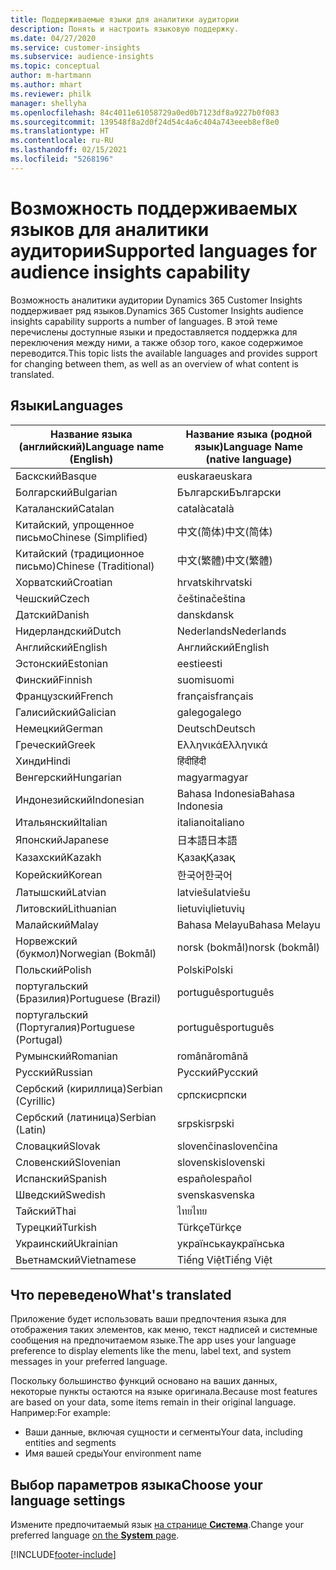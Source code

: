 ```yaml
---
title: Поддерживаемые языки для аналитики аудитории
description: Понять и настроить языковую поддержку.
ms.date: 04/27/2020
ms.service: customer-insights
ms.subservice: audience-insights
ms.topic: conceptual
author: m-hartmann
ms.author: mhart
ms.reviewer: philk
manager: shellyha
ms.openlocfilehash: 84c4011e61058729a0ed0b7123df8a9227b0f083
ms.sourcegitcommit: 139548f8a2d0f24d54c4a6c404a743eeeb8ef8e0
ms.translationtype: HT
ms.contentlocale: ru-RU
ms.lasthandoff: 02/15/2021
ms.locfileid: "5268196"
---
```

# <a name="supported-languages-for-audience-insights-capability"></a><span data-ttu-id="56e46-103">Возможность поддерживаемых языков для аналитики аудитории</span><span class="sxs-lookup"><span data-stu-id="56e46-103">Supported languages for audience insights capability</span></span>

<span data-ttu-id="56e46-104">Возможность аналитики аудитории Dynamics 365 Customer Insights поддерживает ряд языков.</span><span class="sxs-lookup"><span data-stu-id="56e46-104">Dynamics 365 Customer Insights audience insights capability supports a number of languages.</span></span> <span data-ttu-id="56e46-105">В этой теме перечислены доступные языки и предоставляется поддержка для переключения между ними, а также обзор того, какое содержимое переводится.</span><span class="sxs-lookup"><span data-stu-id="56e46-105">This topic lists the available languages and provides support for changing between them, as well as an overview of what content is translated.</span></span>

## <a name="languages"></a><span data-ttu-id="56e46-106">Языки</span><span class="sxs-lookup"><span data-stu-id="56e46-106">Languages</span></span>

| <span data-ttu-id="56e46-107">Название языка (английский)</span><span class="sxs-lookup"><span data-stu-id="56e46-107">Language name (English)</span></span>|  <span data-ttu-id="56e46-108">Название языка (родной язык)</span><span class="sxs-lookup"><span data-stu-id="56e46-108">Language Name (native language)</span></span> |
| ------------- | ------------- |
| <span data-ttu-id="56e46-109">Баскский</span><span class="sxs-lookup"><span data-stu-id="56e46-109">Basque</span></span> | <span data-ttu-id="56e46-110">euskara</span><span class="sxs-lookup"><span data-stu-id="56e46-110">euskara</span></span> |
| <span data-ttu-id="56e46-111">Болгарский</span><span class="sxs-lookup"><span data-stu-id="56e46-111">Bulgarian</span></span> | <span data-ttu-id="56e46-112">Български</span><span class="sxs-lookup"><span data-stu-id="56e46-112">Български</span></span> |
| <span data-ttu-id="56e46-113">Каталанский</span><span class="sxs-lookup"><span data-stu-id="56e46-113">Catalan</span></span> | <span data-ttu-id="56e46-114">català</span><span class="sxs-lookup"><span data-stu-id="56e46-114">català</span></span> |
| <span data-ttu-id="56e46-115">Китайский, упрощенное письмо</span><span class="sxs-lookup"><span data-stu-id="56e46-115">Chinese (Simplified)</span></span> | <span data-ttu-id="56e46-116">中文(简体)</span><span class="sxs-lookup"><span data-stu-id="56e46-116">中文(简体)</span></span> |
| <span data-ttu-id="56e46-117">Китайский (традиционное письмо)</span><span class="sxs-lookup"><span data-stu-id="56e46-117">Chinese (Traditional)</span></span> | <span data-ttu-id="56e46-118">中文(繁體)</span><span class="sxs-lookup"><span data-stu-id="56e46-118">中文(繁體)</span></span> |
| <span data-ttu-id="56e46-119">Хорватский</span><span class="sxs-lookup"><span data-stu-id="56e46-119">Croatian</span></span> | <span data-ttu-id="56e46-120">hrvatski</span><span class="sxs-lookup"><span data-stu-id="56e46-120">hrvatski</span></span> |
| <span data-ttu-id="56e46-121">Чешский</span><span class="sxs-lookup"><span data-stu-id="56e46-121">Czech</span></span> | <span data-ttu-id="56e46-122">čeština</span><span class="sxs-lookup"><span data-stu-id="56e46-122">čeština</span></span> |
| <span data-ttu-id="56e46-123">Датский</span><span class="sxs-lookup"><span data-stu-id="56e46-123">Danish</span></span> | <span data-ttu-id="56e46-124">dansk</span><span class="sxs-lookup"><span data-stu-id="56e46-124">dansk</span></span> |
| <span data-ttu-id="56e46-125">Нидерландский</span><span class="sxs-lookup"><span data-stu-id="56e46-125">Dutch</span></span> | <span data-ttu-id="56e46-126">Nederlands</span><span class="sxs-lookup"><span data-stu-id="56e46-126">Nederlands</span></span> |
| <span data-ttu-id="56e46-127">Английский</span><span class="sxs-lookup"><span data-stu-id="56e46-127">English</span></span> | <span data-ttu-id="56e46-128">Английский</span><span class="sxs-lookup"><span data-stu-id="56e46-128">English</span></span> |
| <span data-ttu-id="56e46-129">Эстонский</span><span class="sxs-lookup"><span data-stu-id="56e46-129">Estonian</span></span> | <span data-ttu-id="56e46-130">eesti</span><span class="sxs-lookup"><span data-stu-id="56e46-130">eesti</span></span> |
| <span data-ttu-id="56e46-131">Финский</span><span class="sxs-lookup"><span data-stu-id="56e46-131">Finnish</span></span> | <span data-ttu-id="56e46-132">suomi</span><span class="sxs-lookup"><span data-stu-id="56e46-132">suomi</span></span> |
| <span data-ttu-id="56e46-133">Французский</span><span class="sxs-lookup"><span data-stu-id="56e46-133">French</span></span> | <span data-ttu-id="56e46-134">français</span><span class="sxs-lookup"><span data-stu-id="56e46-134">français</span></span> |
| <span data-ttu-id="56e46-135">Галисийский</span><span class="sxs-lookup"><span data-stu-id="56e46-135">Galician</span></span> | <span data-ttu-id="56e46-136">galego</span><span class="sxs-lookup"><span data-stu-id="56e46-136">galego</span></span> |
| <span data-ttu-id="56e46-137">Немецкий</span><span class="sxs-lookup"><span data-stu-id="56e46-137">German</span></span> | <span data-ttu-id="56e46-138">Deutsch</span><span class="sxs-lookup"><span data-stu-id="56e46-138">Deutsch</span></span> |
| <span data-ttu-id="56e46-139">Греческий</span><span class="sxs-lookup"><span data-stu-id="56e46-139">Greek</span></span> | <span data-ttu-id="56e46-140">Ελληνικά</span><span class="sxs-lookup"><span data-stu-id="56e46-140">Ελληνικά</span></span> |
| <span data-ttu-id="56e46-141">Хинди</span><span class="sxs-lookup"><span data-stu-id="56e46-141">Hindi</span></span> | <span data-ttu-id="56e46-142">हिंदी</span><span class="sxs-lookup"><span data-stu-id="56e46-142">हिंदी</span></span> |
| <span data-ttu-id="56e46-143">Венгерский</span><span class="sxs-lookup"><span data-stu-id="56e46-143">Hungarian</span></span> | <span data-ttu-id="56e46-144">magyar</span><span class="sxs-lookup"><span data-stu-id="56e46-144">magyar</span></span> |
| <span data-ttu-id="56e46-145">Индонезийский</span><span class="sxs-lookup"><span data-stu-id="56e46-145">Indonesian</span></span> | <span data-ttu-id="56e46-146">Bahasa Indonesia</span><span class="sxs-lookup"><span data-stu-id="56e46-146">Bahasa Indonesia</span></span> |
| <span data-ttu-id="56e46-147">Итальянский</span><span class="sxs-lookup"><span data-stu-id="56e46-147">Italian</span></span> | <span data-ttu-id="56e46-148">italiano</span><span class="sxs-lookup"><span data-stu-id="56e46-148">italiano</span></span> |
| <span data-ttu-id="56e46-149">Японский</span><span class="sxs-lookup"><span data-stu-id="56e46-149">Japanese</span></span> | <span data-ttu-id="56e46-150">日本語</span><span class="sxs-lookup"><span data-stu-id="56e46-150">日本語</span></span> |
| <span data-ttu-id="56e46-151">Казахский</span><span class="sxs-lookup"><span data-stu-id="56e46-151">Kazakh</span></span> | <span data-ttu-id="56e46-152">Қазақ</span><span class="sxs-lookup"><span data-stu-id="56e46-152">Қазақ</span></span> |
| <span data-ttu-id="56e46-153">Корейский</span><span class="sxs-lookup"><span data-stu-id="56e46-153">Korean</span></span> | <span data-ttu-id="56e46-154">한국어</span><span class="sxs-lookup"><span data-stu-id="56e46-154">한국어</span></span> |
| <span data-ttu-id="56e46-155">Латышский</span><span class="sxs-lookup"><span data-stu-id="56e46-155">Latvian</span></span> | <span data-ttu-id="56e46-156">latviešu</span><span class="sxs-lookup"><span data-stu-id="56e46-156">latviešu</span></span> |
| <span data-ttu-id="56e46-157">Литовский</span><span class="sxs-lookup"><span data-stu-id="56e46-157">Lithuanian</span></span> | <span data-ttu-id="56e46-158">lietuvių</span><span class="sxs-lookup"><span data-stu-id="56e46-158">lietuvių</span></span> |
| <span data-ttu-id="56e46-159">Малайский</span><span class="sxs-lookup"><span data-stu-id="56e46-159">Malay</span></span> | <span data-ttu-id="56e46-160">Bahasa Melayu</span><span class="sxs-lookup"><span data-stu-id="56e46-160">Bahasa Melayu</span></span> |
| <span data-ttu-id="56e46-161">Норвежский (букмол)</span><span class="sxs-lookup"><span data-stu-id="56e46-161">Norwegian (Bokmål)</span></span> | <span data-ttu-id="56e46-162">norsk (bokmål)</span><span class="sxs-lookup"><span data-stu-id="56e46-162">norsk (bokmål)</span></span> |
| <span data-ttu-id="56e46-163">Польский</span><span class="sxs-lookup"><span data-stu-id="56e46-163">Polish</span></span> | <span data-ttu-id="56e46-164">Polski</span><span class="sxs-lookup"><span data-stu-id="56e46-164">Polski</span></span> |
| <span data-ttu-id="56e46-165">португальский (Бразилия)</span><span class="sxs-lookup"><span data-stu-id="56e46-165">Portuguese (Brazil)</span></span> | <span data-ttu-id="56e46-166">português</span><span class="sxs-lookup"><span data-stu-id="56e46-166">português</span></span> |
| <span data-ttu-id="56e46-167">португальский (Португалия)</span><span class="sxs-lookup"><span data-stu-id="56e46-167">Portuguese (Portugal)</span></span> | <span data-ttu-id="56e46-168">português</span><span class="sxs-lookup"><span data-stu-id="56e46-168">português</span></span> |
| <span data-ttu-id="56e46-169">Румынский</span><span class="sxs-lookup"><span data-stu-id="56e46-169">Romanian</span></span> | <span data-ttu-id="56e46-170">română</span><span class="sxs-lookup"><span data-stu-id="56e46-170">română</span></span> |
| <span data-ttu-id="56e46-171">Русский</span><span class="sxs-lookup"><span data-stu-id="56e46-171">Russian</span></span> | <span data-ttu-id="56e46-172">Русский</span><span class="sxs-lookup"><span data-stu-id="56e46-172">Русский</span></span> |
| <span data-ttu-id="56e46-173">Сербский (кириллица)</span><span class="sxs-lookup"><span data-stu-id="56e46-173">Serbian (Cyrillic)</span></span> | <span data-ttu-id="56e46-174">српски</span><span class="sxs-lookup"><span data-stu-id="56e46-174">српски</span></span> |
| <span data-ttu-id="56e46-175">Сербский (латиница)</span><span class="sxs-lookup"><span data-stu-id="56e46-175">Serbian (Latin)</span></span> | <span data-ttu-id="56e46-176">srpski</span><span class="sxs-lookup"><span data-stu-id="56e46-176">srpski</span></span> |
| <span data-ttu-id="56e46-177">Словацкий</span><span class="sxs-lookup"><span data-stu-id="56e46-177">Slovak</span></span> | <span data-ttu-id="56e46-178">slovenčina</span><span class="sxs-lookup"><span data-stu-id="56e46-178">slovenčina</span></span> |
| <span data-ttu-id="56e46-179">Словенский</span><span class="sxs-lookup"><span data-stu-id="56e46-179">Slovenian</span></span> | <span data-ttu-id="56e46-180">slovenski</span><span class="sxs-lookup"><span data-stu-id="56e46-180">slovenski</span></span> |
| <span data-ttu-id="56e46-181">Испанский</span><span class="sxs-lookup"><span data-stu-id="56e46-181">Spanish</span></span> | <span data-ttu-id="56e46-182">español</span><span class="sxs-lookup"><span data-stu-id="56e46-182">español</span></span> |
| <span data-ttu-id="56e46-183">Шведский</span><span class="sxs-lookup"><span data-stu-id="56e46-183">Swedish</span></span> | <span data-ttu-id="56e46-184">svenska</span><span class="sxs-lookup"><span data-stu-id="56e46-184">svenska</span></span> |
| <span data-ttu-id="56e46-185">Тайский</span><span class="sxs-lookup"><span data-stu-id="56e46-185">Thai</span></span> | <span data-ttu-id="56e46-186">ไทย</span><span class="sxs-lookup"><span data-stu-id="56e46-186">ไทย</span></span> |
| <span data-ttu-id="56e46-187">Турецкий</span><span class="sxs-lookup"><span data-stu-id="56e46-187">Turkish</span></span> | <span data-ttu-id="56e46-188">Türkçe</span><span class="sxs-lookup"><span data-stu-id="56e46-188">Türkçe</span></span> |
| <span data-ttu-id="56e46-189">Украинский</span><span class="sxs-lookup"><span data-stu-id="56e46-189">Ukrainian</span></span> | <span data-ttu-id="56e46-190">українська</span><span class="sxs-lookup"><span data-stu-id="56e46-190">українська</span></span> |
| <span data-ttu-id="56e46-191">Вьетнамский</span><span class="sxs-lookup"><span data-stu-id="56e46-191">Vietnamese</span></span> | <span data-ttu-id="56e46-192">Tiếng Việt</span><span class="sxs-lookup"><span data-stu-id="56e46-192">Tiếng Việt</span></span> |

## <a name="whats-translated"></a><span data-ttu-id="56e46-193">Что переведено</span><span class="sxs-lookup"><span data-stu-id="56e46-193">What's translated</span></span>

<span data-ttu-id="56e46-194">Приложение будет использовать ваши предпочтения языка для отображения таких элементов, как меню, текст надписей и системные сообщения на предпочитаемом языке.</span><span class="sxs-lookup"><span data-stu-id="56e46-194">The app uses your language preference to display elements like the menu, label text, and system messages in your preferred language.</span></span>

<span data-ttu-id="56e46-195">Поскольку большинство функций основано на ваших данных, некоторые пункты остаются на языке оригинала.</span><span class="sxs-lookup"><span data-stu-id="56e46-195">Because most features are based on your data, some items remain in their original language.</span></span> <span data-ttu-id="56e46-196">Например:</span><span class="sxs-lookup"><span data-stu-id="56e46-196">For example:</span></span>

- <span data-ttu-id="56e46-197">Ваши данные, включая сущности и сегменты</span><span class="sxs-lookup"><span data-stu-id="56e46-197">Your data, including entities and segments</span></span>
- <span data-ttu-id="56e46-198">Имя вашей среды</span><span class="sxs-lookup"><span data-stu-id="56e46-198">Your environment name</span></span>

## <a name="choose-your-language-settings"></a><span data-ttu-id="56e46-199">Выбор параметров языка</span><span class="sxs-lookup"><span data-stu-id="56e46-199">Choose your language settings</span></span>  

<span data-ttu-id="56e46-200">Измените предпочитаемый язык [на странице **Система**](system.md).</span><span class="sxs-lookup"><span data-stu-id="56e46-200">Change your preferred language [on the **System** page](system.md).</span></span>


[!INCLUDE[footer-include](../includes/footer-banner.md)]